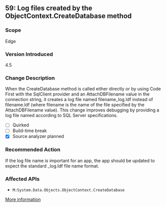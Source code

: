 ## 59: Log files created by the ObjectContext.CreateDatabase method

### Scope
Edge

### Version Introduced
4.5

### Change Description
When the CreateDatabase method is called either directly or by using Code First with the SqlClient provider and an AttachDBFilename value in the connection string, it creates a log file named filename_log.ldf instead of filename.ldf (where filename is the name of the file specified by the AttachDBFilename value). This change improves debugging by providing a log file named according to SQL Server specifications.

- [ ] Quirked
- [ ] Build-time break
- [x] Source analyzer planned

### Recommended Action
If the log file name is important for an app, the app should be updated to expect the standard _log.ldf file name format.

### Affected APIs
* `M:System.Data.Objects.ObjectContext.CreateDatabase`

[More information](https://msdn.microsoft.com/en-us/library/hh367887(v=vs.110).aspx#sql)
